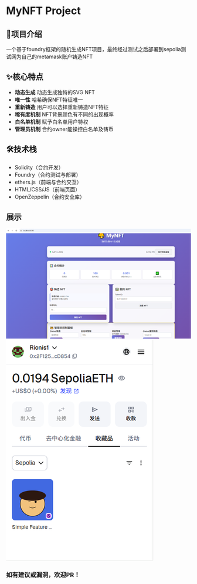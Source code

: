 # MyNFT Project
## 📖项目介绍
一个基于foundry框架的随机生成NFT项目，最终经过测试之后部署到sepolia测试网为自己的metamask账户铸造NFT
## ✨核心特点
- **动态生成** 动态生成独特的SVG NFT
- **唯一性** 哈希确保NFT特征唯一
- **重新铸造** 用户可以选择重新铸造NFT特征
- **稀有度机制** NFT背景颜色有不同的出现概率
- **白名单机制** 赋予白名单用户特权
- **管理员机制** 合约owner能操控白名单及铸币
## 🛠技术栈
- Solidity（合约开发）
- Foundry（合约测试与部署）
- ethers.js（前端与合约交互）
- HTML/CSS/JS（前端页面）
- OpenZeppelin（合约安全库）
## 展示
![前端页面展示](./frontend/images/frontend.png)
![meta mask钱包展示](./frontend/images/metamask.png)

### 如有建议或漏洞，欢迎PR！
